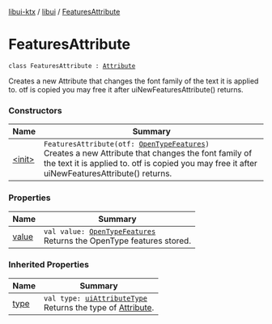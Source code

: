 [libui-ktx](../../index.md) / [libui](../index.md) / [FeaturesAttribute](./index.md)

# FeaturesAttribute

`class FeaturesAttribute : `[`Attribute`](../-attribute/index.md)

Creates a new Attribute that changes the font family of the text it is applied to.
otf is copied you may free it after uiNewFeaturesAttribute() returns.

### Constructors

| Name | Summary |
|---|---|
| [&lt;init&gt;](-init-.md) | `FeaturesAttribute(otf: `[`OpenTypeFeatures`](../-open-type-features/index.md)`)`<br>Creates a new Attribute that changes the font family of the text it is applied to. otf is copied you may free it after uiNewFeaturesAttribute() returns. |

### Properties

| Name | Summary |
|---|---|
| [value](value.md) | `val value: `[`OpenTypeFeatures`](../-open-type-features/index.md)<br>Returns the OpenType features stored. |

### Inherited Properties

| Name | Summary |
|---|---|
| [type](../-attribute/type.md) | `val type: `[`uiAttributeType`](../ui-attribute-type.md)<br>Returns the type of [Attribute](../-attribute/index.md). |
